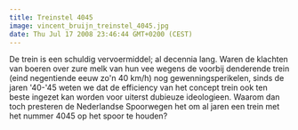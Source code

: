 ```yaml
---
title: Treinstel 4045
image: vincent_bruijn_treinstel_4045.jpg
date: Thu Jul 17 2008 23:46:44 GMT+0200 (CEST)
---
```


De trein is een schuldig vervoermiddel; al decennia lang. Waren de klachten van boeren over zure melk van hun vee wegens de voorbij denderende trein (eind negentiende eeuw zo'n 40 km/h) nog gewenningsperikelen, sinds de jaren '40-'45 weten we dat de efficiency van het concept trein ook ten beste ingezet kan worden voor uiterst dubieuze ideologieen. Waarom dan toch presteren de Nederlandse Spoorwegen het om al jaren een trein met het nummer 4045 op het spoor te houden?
